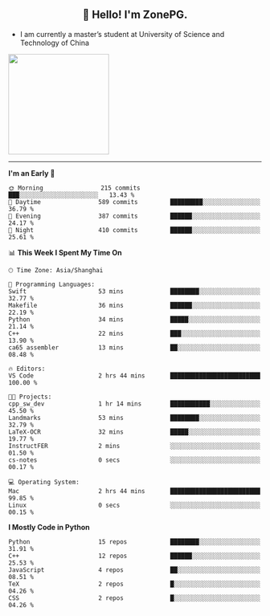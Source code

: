 <h2 align="center">👋 Hello! I'm ZonePG.</h2>

- I am currently a master’s student at University of Science and Technology of China

<img height=200 align="center" src="https://github-readme-stats.vercel.app/api?username=zonepg" />

-------

<!--START_SECTION:waka-->
**I'm an Early 🐤** 

```text
🌞 Morning                215 commits         ███░░░░░░░░░░░░░░░░░░░░░░   13.43 % 
🌆 Daytime                589 commits         █████████░░░░░░░░░░░░░░░░   36.79 % 
🌃 Evening                387 commits         ██████░░░░░░░░░░░░░░░░░░░   24.17 % 
🌙 Night                  410 commits         ██████░░░░░░░░░░░░░░░░░░░   25.61 % 
```


📊 **This Week I Spent My Time On** 

```text
🕑︎ Time Zone: Asia/Shanghai

💬 Programming Languages: 
Swift                    53 mins             ████████░░░░░░░░░░░░░░░░░   32.77 % 
Makefile                 36 mins             ██████░░░░░░░░░░░░░░░░░░░   22.19 % 
Python                   34 mins             █████░░░░░░░░░░░░░░░░░░░░   21.14 % 
C++                      22 mins             ███░░░░░░░░░░░░░░░░░░░░░░   13.90 % 
ca65 assembler           13 mins             ██░░░░░░░░░░░░░░░░░░░░░░░   08.48 % 

🔥 Editors: 
VS Code                  2 hrs 44 mins       █████████████████████████   100.00 % 

🐱‍💻 Projects: 
cpp_sw_dev               1 hr 14 mins        ███████████░░░░░░░░░░░░░░   45.50 % 
Landmarks                53 mins             ████████░░░░░░░░░░░░░░░░░   32.79 % 
LaTeX-OCR                32 mins             █████░░░░░░░░░░░░░░░░░░░░   19.77 % 
InstructFER              2 mins              ░░░░░░░░░░░░░░░░░░░░░░░░░   01.50 % 
cs-notes                 0 secs              ░░░░░░░░░░░░░░░░░░░░░░░░░   00.17 % 

💻 Operating System: 
Mac                      2 hrs 44 mins       █████████████████████████   99.85 % 
Linux                    0 secs              ░░░░░░░░░░░░░░░░░░░░░░░░░   00.15 % 
```

**I Mostly Code in Python** 

```text
Python                   15 repos            ████████░░░░░░░░░░░░░░░░░   31.91 % 
C++                      12 repos            ██████░░░░░░░░░░░░░░░░░░░   25.53 % 
JavaScript               4 repos             ██░░░░░░░░░░░░░░░░░░░░░░░   08.51 % 
TeX                      2 repos             █░░░░░░░░░░░░░░░░░░░░░░░░   04.26 % 
CSS                      2 repos             █░░░░░░░░░░░░░░░░░░░░░░░░   04.26 % 
```




<!--END_SECTION:waka-->
